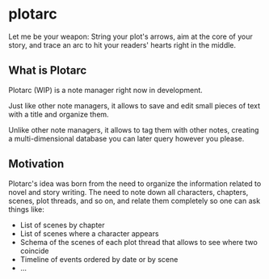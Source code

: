 # plotarc
Let me be your weapon: String your plot's arrows, aim at the core of your
story, and trace an arc to hit your readers' hearts right in the middle.

## What is Plotarc
Plotarc (WIP) is a note manager right now in development.

Just like other note managers, it allows to save and edit small pieces of text
with a title and organize them.

Unlike other note managers, it allows to tag them with other notes, creating a multi-dimensional database you can later query however you please.

## Motivation
Plotarc's idea was born from the need to organize the information related to
novel and story writing. The need to note down all characters, chapters,
scenes, plot threads, and so on, and relate them completely so one can ask
things like:
- List of scenes by chapter
- List of scenes where a character appears
- Schema of the scenes of each plot thread that allows to see where two coincide
- Timeline of events ordered by date or by scene
- ...
